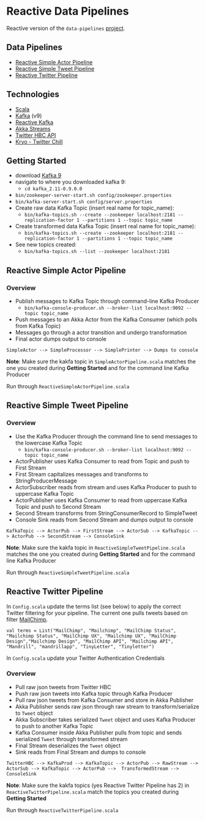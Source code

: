 # Reactive Data Pipelines

Reactive version of the `data-pipelines` [project](//git.rsglab.com/bware/data-pipelines).

## Data Pipelines
* [Reactive Simple Actor Pipeline](//git.rsglab.com/bware/reactive-data-pipelines/blob/master/src/main/scala/simple-actor-pipeline/SimpleActorPipeline.scala)
* [Reactive Simple Tweet Pipeline](//git.rsglab.com/bware/reactive-data-pipelines/blob/master/src/main/scala/reactive-simple-tweet-pipeline/ReactiveSimpleTweetPipeline.scala)
* [Reactive Twitter Pipeline](//git.rsglab.com/bware/reactive-data-pipelines/blob/master/src/main/scala/reactive-twitter-pipeline/ReactiveTwitterPipeline.scala)

## Technologies
* [Scala](//www.scala-lang.org/download)
* [Kafka](http://kafka.apache.org/downloads.html) (v9)
* [Reactive Kafka](//github.com/softwaremill/reactive-kafka)
* [Akka Streams](//doc.akka.io/docs/akka-stream-and-http-experimental/2.0.2/scala.html)
* [Twitter HBC API](//github.com/twitter/hbc)
* [Kryo - Twitter Chill](//github.com/twitter/chill)

## Getting Started
* download [Kafka 9](//kafka.apache.org/downloads.html)
* navigate to where you downloaded kafka 9: 
  * `cd kafka_2.11-0.9.0.0`
* `bin/zookeeper-server-start.sh config/zookeeper.properties`
* `bin/kafka-server-start.sh config/server.properties`
* Create raw data Kafka Topic (insert real name for topic_name): 
  * `bin/kafka-topics.sh --create --zookeeper localhost:2181 --replication-factor 1 --partitions 1 --topic topic_name`
* Create transformed data Kafka Topic (insert real name for topic_name): 
  * `bin/kafka-topics.sh --create --zookeeper localhost:2181 --replication-factor 1 --partitions 1 --topic topic_name`
* See new topics created:
  * `bin/kafka-topics.sh --list --zookeeper localhost:2181`

## Reactive Simple Actor Pipeline
### Overview
* Publish messages to Kafka Topic through command-line Kafka Producer
  *  `bin/kafka-console-producer.sh --broker-list localhost:9092 --topic topic_name`
* Push messages to an Akka Actor from the Kafka Consumer (which polls from Kafka Topic)
* Messages go through a actor transition and undergo transformation
* Final actor dumps output to console

`SimpleActor --> SimpleProcessor --> SimplePrinter --> Dumps to console`

**Note**: Make sure the kakfa topic in `SimpleActorPipeline.scala` matches the one you created during **Getting Started** and for the command line Kafka Producer

Run through `ReactiveSimpleActorPipeline.scala`

## Reactive Simple Tweet Pipeline
### Overview
* Use the Kafka Producer through the command line to send messages to the lowercase Kafka Topic
  *  `bin/kafka-console-producer.sh --broker-list localhost:9092 --topic topic_name`
* ActorPublisher uses Kafka Consumer to read from Topic and push to First Stream
* First Stream capitalizes messages and transforms to StringProducerMessage
* ActorSubscriber reads from stream and uses Kafka Producer to push to uppercase Kafka Topic
* ActorPublisher uses Kafka Consumer to read from uppercase Kafka Topic and push to Second Stream
* Second Stream transforms from StringConsumerRecord to SimpleTweet
* Console Sink reads from Second Stream and dumps output to console

`KafkaTopic --> ActorPub --> FirstStream --> ActorSub --> KafkaTopic --> ActorPub --> SecondStream --> ConsoleSink`

**Note**: Make sure the kakfa topic in `ReactiveSimpleTweetPipeline.scala` matches the one you created during **Getting Started** and for the command line Kafka Producer

Run through `ReactiveSimpleTweetPipeline.scala`

## Reactive Twitter Pipeline
In `Config.scala` update the terms list (see below) to apply the correct Twitter filtering for your pipeline. The current one pulls tweets based on filter [MailChimp](//mailchimp.com).

`val terms = List("MailChimp", "Mailchimp", "MailChimp Status", "Mailchimp Status", "MailChimp UX", "Mailchimp UX", "MailChimp Design","Mailchimp Design", "MailChimp API", "Mailchimp API", "Mandrill", "mandrillapp", "TinyLetter", "Tinyletter")`

In `Config.scala` update your Twitter Authentication Credentials

### Overview
* Pull raw json tweets from Twitter HBC
* Push raw json tweets into Kafka topic through Kafka Producer
* Pull raw json tweets from Kafka Consumer and store in Akka Publisher
* Akka Publisher sends raw json through raw stream to transform/serialize to `Tweet` object
* Akka Subscriber takes serialized `Tweet` object and uses Kafka Producer to push to another Kafka Topic
* Kafka Consumer inside Akka Publisher pulls from topic and sends serialized `Tweet` through transformed stream
* Final Stream deserializes the `Tweet` object
* Sink reads from Final Stream and dumps to console

`TwitterHBC --> KafkaProd --> KafkaTopic --> ActorPub --> RawStream --> ActorSub --> KafkaTopic --> ActorPub -->  TransformedStream --> ConsoleSink`

**Note**: Make sure the kakfa topics (yes Reactive Twitter Pipeline has 2) in `ReactiveTwitterPipeline.scala` match the topics you created during **Getting Started** 

Run through `ReactiveTwitterPipeline.scala`

